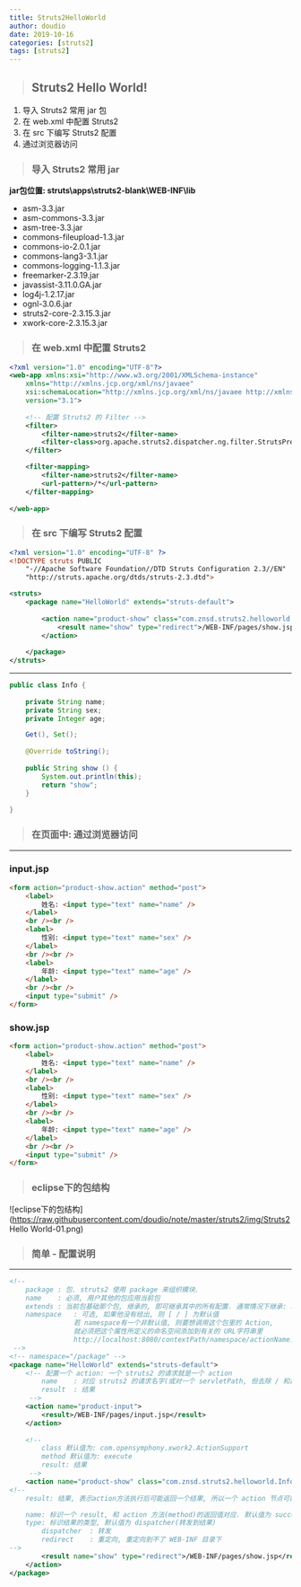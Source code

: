 ```yaml
---
title: Struts2HelloWorld
author: doudio
date: 2019-10-16
categories: [struts2]
tags: [struts2]
---
```


> ## Struts2 Hello World!

1. 导入 Struts2 常用 jar 包
2. 在 web.xml 中配置 Struts2
3. 在 src 下编写 Struts2 配置
4. 通过浏览器访问



> ### 导入 Struts2 常用 jar

**jar包位置: struts\apps\struts2-blank\WEB-INF\lib**

- asm-3.3.jar
- asm-commons-3.3.jar
- asm-tree-3.3.jar
- commons-fileupload-1.3.jar
- commons-io-2.0.1.jar
- commons-lang3-3.1.jar
- commons-logging-1.1.3.jar
- freemarker-2.3.19.jar
- javassist-3.11.0.GA.jar
- log4j-1.2.17.jar
- ognl-3.0.6.jar
- struts2-core-2.3.15.3.jar
- xwork-core-2.3.15.3.jar



> ### 在 web.xml 中配置 Struts2

~~~xml
<?xml version="1.0" encoding="UTF-8"?>
<web-app xmlns:xsi="http://www.w3.org/2001/XMLSchema-instance"
	xmlns="http://xmlns.jcp.org/xml/ns/javaee"
	xsi:schemaLocation="http://xmlns.jcp.org/xml/ns/javaee http://xmlns.jcp.org/xml/ns/javaee/web-app_3_1.xsd"
	version="3.1">
	
	<!-- 配置 Struts2 的 Filter -->
	<filter>
        <filter-name>struts2</filter-name>
        <filter-class>org.apache.struts2.dispatcher.ng.filter.StrutsPrepareAndExecuteFilter</filter-class>
    </filter>

    <filter-mapping>
        <filter-name>struts2</filter-name>
        <url-pattern>/*</url-pattern>
    </filter-mapping>
	
</web-app>
~~~



> ### 在 src 下编写 Struts2 配置

~~~xml
<?xml version="1.0" encoding="UTF-8" ?>
<!DOCTYPE struts PUBLIC
	"-//Apache Software Foundation//DTD Struts Configuration 2.3//EN"
	"http://struts.apache.org/dtds/struts-2.3.dtd">

<struts>
	<package name="HelloWorld" extends="struts-default">
        
		<action name="product-show" class="com.znsd.struts2.helloworld.Info" method="show">
			<result name="show" type="redirect">/WEB-INF/pages/show.jsp</result>
		</action>
        
	</package>
</struts>
~~~

---

~~~java
public class Info {
    
	private String name;
	private String sex;
	private Integer age;

    Get(), Set();
    
	@Override toString();
	
	public String show () {
		System.out.println(this);
		return "show";
	}
	
}
~~~



>  ### 在页面中: 通过浏览器访问

---

### input.jsp

```html
<form action="product-show.action" method="post">
	<label>
		姓名: <input type="text" name="name" />
	</label>
	<br /><br />
	<label>
		性别: <input type="text" name="sex" />
	</label>
	<br /><br />
	<label>
		年龄: <input type="text" name="age" />
	</label>
	<br /><br />
	<input type="submit" />
</form>
```

### show.jsp

~~~html
<form action="product-show.action" method="post">
	<label>
		姓名: <input type="text" name="name" />
	</label>
	<br /><br />
	<label>
		性别: <input type="text" name="sex" />
	</label>
	<br /><br />
	<label>
		年龄: <input type="text" name="age" />
	</label>
	<br /><br />
	<input type="submit" />
</form>
~~~

> ### eclipse下的包结构

![eclipse下的包结构](https://raw.githubusercontent.com/doudio/note/master/struts2/img/Struts2 Hello World-01.png)



> ### 简单 - 配置说明

---

```xml
<!-- 
	package	: 包. struts2 使用 package 来组织模块.
	name	: 必须, 用户其他的包应用当前包
	extends	: 当前包基础那个包, 继承的, 即可继承其中的所有配置. 通常情况下继承: struts-default
	namespace	: 可选, 如果他没有给出, 则 [ / ] 为默认值
				若 namespace有一个非默认值, 则要想调用这个包里的 Action,
				就必须把这个属性所定义的命名空间添加到有关的 URL字符串里
				http://localhost:8080/contextPath/namespace/actionName.action
 -->
<!-- namespace="/package" -->
<package name="HelloWorld" extends="struts-default">
	<!-- 配置一个 action: 一个 struts2 的请求就是一个 action
		name	: 对应 struts2 的请求名字(或对一个 servletPath, 但去除 / 和扩展名), 不包括扩展名
		result	: 结果
	 -->
	<action name="product-input">
		<result>/WEB-INF/pages/input.jsp</result>
	</action>
	
	<!-- 
		class 默认值为: com.opensymphony.xwork2.ActionSupport
		method 默认值为: execute
		result: 结果
	 -->
	<action name="product-show" class="com.znsd.struts2.helloworld.Info" method="show">
<!-- 
	result: 结果, 表示action方法执行后可能返回一个结果, 所以一个 action 节点可能会有多个 result子节点多个 result 子节点使用 name 来区分

	name: 标识一个 result, 和 action 方法(method)的返回值对应. 默认值为 success
	type: 标识结果的类型, 默认值为 dispatcher(转发到结果)
		dispatcher	: 转发
		redirect	: 重定向, 重定向到不了 WEB-INF 目录下
-->
		<result name="show" type="redirect">/WEB-INF/pages/show.jsp</result>
	</action>
</package>
```

